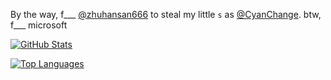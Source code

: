 <!--
**CyanChanges/CyanChanges** is a ✨ _special_ ✨ repository because its `README.md` (this file) appears on your GitHub profile.

Here are some ideas to get you started:

- 🔭 I’m currently working on ...
- 🌱 I’m currently learning ...
- 👯 I’m looking to collaborate on ...
- 🤔 I’m looking for help with ...
- 💬 Ask me about ...
- 📫 How to reach me: ...
- 😄 Pronouns: ...
- ⚡ Fun fact: ...
-->

By the way, f___ [@zhuhansan666](https://zhuhansan666) to steal my little `s` as [@CyanChange](https://github.com/CyanChange).
btw, f___ microsoft

[![GitHub Stats](https://github-readme-stats.vercel.app/api?username=CyanChanges&theme=dracula)](https://github.com/anuraghazra/github-readme-stats)

[![Top Languages](https://github-readme-stats.vercel.app/api/top-langs/?username=CyanChanges&layout=compact&theme=dracula)](https://github.com/anuraghazra/github-readme-stats)
